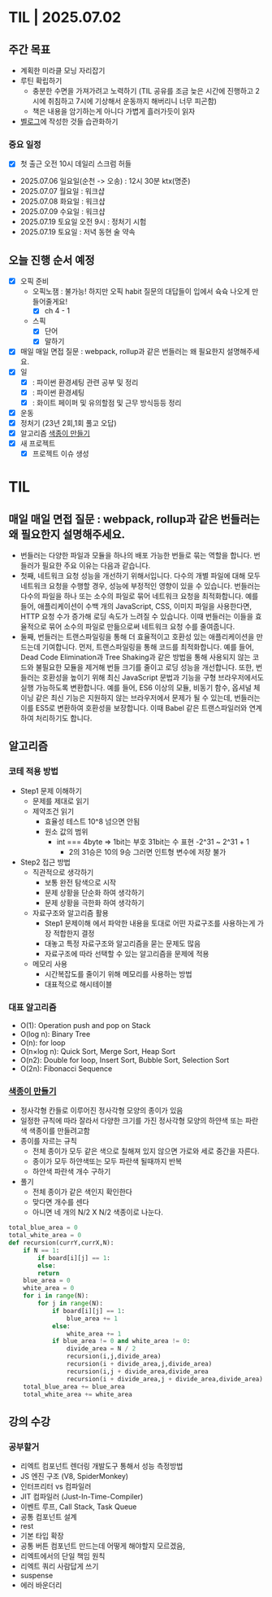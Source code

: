 # TIL | 2025.07.02

## 주간 목표

-   계획한 미라클 모닝 자리잡기
-   루틴 확립하기
    -   충분한 수면을 가져가려고 노력하기 (TIL 공유를 조금 늦은 시간에 진행하고 2시에 취침하고 7시에 기상해서 운동까지 해버리니 너무 피곤함)
    -   책은 내용을 암기하는게 아니다 가볍게 흘러가듯이 읽자
-   [벨로그](https://velog.io/@pigpgw/%EB%82%98%EC%9D%98-%EA%B0%9C%EB%B0%9C-%EC%84%B1%EC%9E%A5-%EC%A0%84%EB%9E%B5-%EC%83%9D%EA%B0%80%ED%95%98%EB%8A%94-%EA%B0%9C%EB%B0%9C%EC%9E%90%EB%A1%9C-%EB%82%98%EC%95%84%EA%B0%80%EA%B8%B0)에 작성한 것들 습관화하기

### 중요 일정

-   [x] 첫 출근 오전 10시 데일리 스크럼 허들
-   2025.07.06 일요일(순천 -> 오송) : 12시 30분 ktx(명준)
-   2025.07.07 월요일 : 워크샵
-   2025.07.08 화요일 : 워크샵
-   2025.07.09 수요일 : 워크샵
-   2025.07.19 토요일 오전 9시 : 정처기 시험
-   2025.07.19 토요일 : 저녁 동현 술 약속

## 오늘 진행 순서 예정

-   [x] 오픽 준비
    -   오픽노잼 : 불가능! 하지만 오픽 habit 질문의 대답들이 입에서 슉슉 나오게 만들어줄게요!
        -   [x] ch 4 - 1
    -   스픽
        -   [x] 단어
        -   [x] 말하기
-   [x] 매일 매일 면접 질문 : webpack, rollup과 같은 번들러는 왜 필요한지 설명해주세요.
-   [x] 일
    -   [x] : 파이썬 환경세팅 관련 공부 및 정리
    -   [x] : 파이썬 환경세팅
    -   [x] : 화이트 페이퍼 및 유의할점 및 근무 방식등등 정리
-   [x] 운동
-   [x] 정처기 (23년 2회,1회 풀고 오답)
-   [x] 알고리즘 [색종이 만들기](https://www.acmicpc.net/problem/2630)
-   [x] 새 프로젝트
    -   [x] 프로젝트 이슈 생성

# TIL

## 매일 매일 면접 질문 : webpack, rollup과 같은 번들러는 왜 필요한지 설명해주세요.

-   번들러는 다양한 파일과 모듈을 하나의 배포 가능한 번들로 묶는 역할을 합니다. 번들러가 필요한 주요 이유는 다음과 같습니다.
-   첫째, 네트워크 요청 성능을 개선하기 위해서입니다. 다수의 개별 파일에 대해 모두 네트워크 요청을 수행할 경우, 성능에 부정적인 영향이 있을 수 있습니다. 번들러는 다수의 파일을 하나 또는 소수의 파일로 묶어 네트워크 요청을 최적화합니다. 예를 들어, 애플리케이션이 수백 개의 JavaScript, CSS, 이미지 파일을 사용한다면, HTTP 요청 수가 증가해 로딩 속도가 느려질 수 있습니다. 이때 번들러는 이들을 효율적으로 묶어 소수의 파일로 만듦으로써 네트워크 요청 수를 줄여줍니다.
-   둘째, 번들러는 트랜스파일링을 통해 더 효율적이고 호환성 있는 애플리케이션을 만드는데 기여합니다. 먼저, 트랜스파일링을 통해 코드를 최적화합니다. 예를 들어, Dead Code Elimination과 Tree Shaking과 같은 방법을 통해 사용되지 않는 코드와 불필요한 모듈을 제거해 번들 크기를 줄이고 로딩 성능을 개선합니다.
    또한, 번들러는 호환성을 높이기 위해 최신 JavaScript 문법과 기능을 구형 브라우저에서도 실행 가능하도록 변환합니다. 예를 들어, ES6 이상의 모듈, 비동기 함수, 옵셔널 체이닝 같은 최신 기능은 지원하지 않는 브라우저에서 문제가 될 수 있는데, 번들러는 이를 ES5로 변환하여 호환성을 보장합니다. 이때 Babel 같은 트랜스파일러와 연계하여 처리하기도 합니다.

## 알고리즘

### 코테 적용 방법

-   Step1 문제 이해하기
    -   문제를 제대로 읽기
    -   제약조건 읽기
        -   효율성 테스트 10^8 넘으면 안됨
        -   원소 값의 범위
            -   int === 4byte => 1bit는 부호 31bit는 수 표현 -2^31 ~ 2^31 + 1
                -   2의 31승은 10의 9승 그러면 인트형 변수에 저장 불가
-   Step2 접근 방법
    -   직관적으로 생각하기
        -   보통 완전 탐색으로 시작
        -   문제 상황을 단순화 하여 생각하기
        -   문제 상황을 극한화 하여 생각하기
    -   자료구조와 알고리즘 활용
        -   Step1 문제이해 에서 파악한 내용을 토대로 어떤 자료구조를 사용하는게 가장 적합한지 결정
        -   대놓고 특정 자료구조와 알고리즘을 묻는 문제도 많음
        -   자료구조에 따라 선택할 수 있는 알고리즘을 문제에 적용
    -   메모리 사용
        -   시간복잡도를 줄이기 위해 메모리를 사용하는 방법
        -   대표적으로 해시테이블

### 대표 알고리즘

-   O(1): Operation push and pop on Stack
-   O(log n): Binary Tree
-   O(n): for loop
-   O(n×log n): Quick Sort, Merge Sort, Heap Sort
-   O(n2): Double for loop, Insert Sort, Bubble Sort, Selection Sort
-   O(2n): Fibonacci Sequence

### [색종이 만들기](https://www.acmicpc.net/problem/2630)

-   정사각형 칸들로 이루어진 정사각형 모양의 종이가 있음
-   일정한 규칙에 따라 잘라서 다양한 크기를 가진 정사각형 모양의 하얀색 또는 파란색 색종이를 만들려고함
-   종이를 자르는 규칙
    -   전체 종이가 모두 같은 색으로 칠해져 있지 않으면 가로와 세로 중간을 자른다.
    -   종이가 모두 하얀색또는 모두 파란색 될때까지 반복
    -   하얀색 파란색 개수 구하기
-   풀기
    -   전체 종이가 같은 색인지 확인한다
    -   맞다면 개수를 센다
    -   아니면 네 개의 N/2 X N/2 색종이로 나눈다.

```python
total_blue_area = 0
total_white_area = 0
def recursion(currY,currX,N):
    if N == 1:
        if board[i][j] == 1:
        else:
        return
    blue_area = 0
    white_area = 0
    for i in range(N):
        for j in range(N):
            if board[i][j] == 1:
                blue_area += 1
            else:
                white_area += 1
            if blue_area != 0 and white_area != 0:
                divide_area = N / 2
                recursion(i,j,divide_area)
                recursion(i + divide_area,j,divide_area)
                recursion(i,j + divide_area,divide_area
                recursion(i + divide_area,j + divide_area,divide_area)
    total_blue_area += blue_area
    total_white_area += white_area
```

## 강의 수강

### 공부할거

-   리엑트 컴포넌트 렌더링 개발도구 통해서 성능 측정방법
-   JS 엔진 구조 (V8, SpiderMonkey)
-   인터프리터 vs 컴파일러
-   JIT 컴파일러 (Just-In-Time-Compiler)
-   이벤트 루프, Call Stack, Task Queue
-   공통 컴포넌트 설계
-   rest
-   기본 타입 확장
-   공통 버튼 컴포넌트 만드는데 어떻게 해야할지 모르겠음,
-   리엑트에서의 단일 책임 원칙
-   리엑트 쿼리 사람답게 쓰기
-   suspense
-   에러 바운더리
